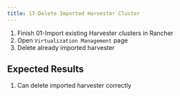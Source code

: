 ```yaml
---
title: 17-Delete Imported Harvester Cluster	
---
```

1. Finish 01-Import existing Harvester clusters in Rancher	
2. Open `Virtualization Management` page
3. Delete already imported harvester


## Expected Results
1. Can delete imported harvester correctly